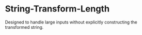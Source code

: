 # String-Transform-Length
Designed to handle large inputs without explicitly constructing the transformed string.
